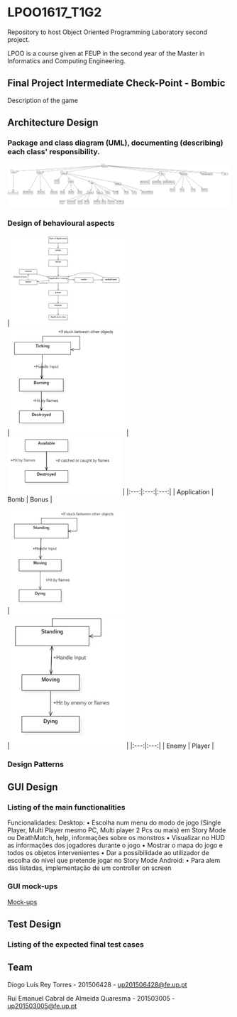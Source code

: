 # LPOO1617_T1G2
Repository to host Object Oriented Programming Laboratory second project.

LPOO is a course given at FEUP in the second year of the Master in Informatics and Computing Engineering.
 
## Final Project Intermediate Check-Point - Bombic
Description of the game

## Architecture Design

### Package and class diagram (UML), documenting (describing) each class' responsibility.

<img src="/Intermediate Delivery/Main Class.jpg" width="512" heigth="512"> 

### Design of behavioural aspects


| <img src="/Intermediate Delivery/application.jpg" width="256" heigth="256">                                                                   
| <img src="/Intermediate Delivery/bomb.jpg" width="256" heigth="256">
| <img src="/Intermediate Delivery/bonus.jpg" width="256" heigth="256"> |
|:---:|:---:|:---:|
| Application | Bomb | Bonus |


| <img src="/Intermediate Delivery/enemy.jpg" width="256" heigth="256">                                                                   
| <img src="/Intermediate Delivery/player.jpg" width="256" heigth="256">
|
|:---:|:---:|
| Enemy | Player |

### Design Patterns

## GUI Design

### Listing of the main functionalities
Funcionalidades:
Desktop:
•	Escolha num menu do modo de jogo (Single Player, Multi Player mesmo PC, Multi player 2 Pcs ou mais) em Story Mode ou DeathMatch, help, informações sobre os monstros
•	Visualizar no HUD as informações dos jogadores durante o jogo
•	Mostrar o mapa do jogo e todos os objetos intervenientes
•	Dar a possibilidade ao utilizador de escolha do nível que pretende jogar no Story Mode
Android:
•	Para alem das listadas, implementação de um controller on screen


### GUI mock-ups

[Mock-ups](https://github.com/diogotorres97/LPOO1617_T1G2/blob/Final_Project/Intermediate%20Delivery/Mockup.pdf)


## Test Design

### Listing of the expected final test cases

## Team 

Diogo Luís Rey Torres  - 201506428 - up201506428@fe.up.pt

Rui Emanuel Cabral de Almeida Quaresma - 201503005  - up201503005@fe.up.pt
